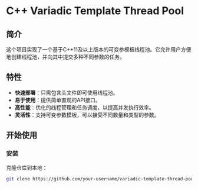 # C++ Variadic Template Thread Pool

## 简介

这个项目实现了一个基于C++11及以上版本的可变参模板线程池。它允许用户方便地创建线程池，并向其中提交多种不同参数的任务。

## 特性

- **快速部署**：只需包含头文件即可使用线程池。
- **易于使用**：提供简单直观的API接口。
- **高性能**：优化的线程管理和任务调度，以提高并发执行效率。
- **灵活性**：支持可变参数模板，可以接受不同数量和类型的参数。

## 开始使用

### 安装

克隆仓库到本地：

```bash
git clone https://github.com/your-username/variadic-template-thread-pool.git
